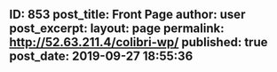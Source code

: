 ---
---
ID: 853
post_title: Front Page
author: user
post_excerpt:
layout: page
permalink: http://52.63.211.4/colibri-wp/
published: true
post_date: 2019-09-27 18:55:36
---
